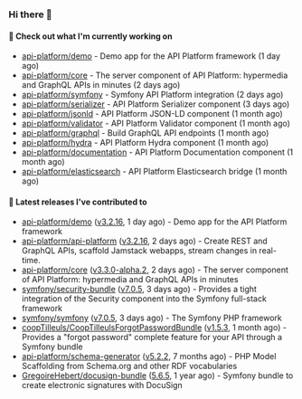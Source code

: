 ### Hi there 👋

#### 👷 Check out what I'm currently working on

- [api-platform/demo](https://github.com/api-platform/demo) - Demo app for the API Platform framework (1 day ago)
- [api-platform/core](https://github.com/api-platform/core) - The server component of API Platform: hypermedia and GraphQL APIs in minutes (2 days ago)
- [api-platform/symfony](https://github.com/api-platform/symfony) - Symfony API Platform integration (2 days ago)
- [api-platform/serializer](https://github.com/api-platform/serializer) - API Platform Serializer component (3 days ago)
- [api-platform/jsonld](https://github.com/api-platform/jsonld) - API Platform JSON-LD component (1 month ago)
- [api-platform/validator](https://github.com/api-platform/validator) - API Platform Validator component (1 month ago)
- [api-platform/graphql](https://github.com/api-platform/graphql) - Build GraphQL API endpoints (1 month ago)
- [api-platform/hydra](https://github.com/api-platform/hydra) - API Platform Hydra component (1 month ago)
- [api-platform/documentation](https://github.com/api-platform/documentation) - API Platform Documentation component (1 month ago)
- [api-platform/elasticsearch](https://github.com/api-platform/elasticsearch) - API Platform Elasticsearch bridge (1 month ago)

#### 🔭 Latest releases I've contributed to

- [api-platform/demo](https://github.com/api-platform/demo) ([v3.2.16](https://github.com/api-platform/demo/releases/tag/v3.2.16), 1 day ago) - Demo app for the API Platform framework
- [api-platform/api-platform](https://github.com/api-platform/api-platform) ([v3.2.16](https://github.com/api-platform/api-platform/releases/tag/v3.2.16), 2 days ago) - Create REST and GraphQL APIs, scaffold Jamstack webapps, stream changes in real-time.
- [api-platform/core](https://github.com/api-platform/core) ([v3.3.0-alpha.2](https://github.com/api-platform/core/releases/tag/v3.3.0-alpha.2), 2 days ago) - The server component of API Platform: hypermedia and GraphQL APIs in minutes
- [symfony/security-bundle](https://github.com/symfony/security-bundle) ([v7.0.5](https://github.com/symfony/security-bundle/releases/tag/v7.0.5), 3 days ago) - Provides a tight integration of the Security component into the Symfony full-stack framework
- [symfony/symfony](https://github.com/symfony/symfony) ([v7.0.5](https://github.com/symfony/symfony/releases/tag/v7.0.5), 3 days ago) - The Symfony PHP framework
- [coopTilleuls/CoopTilleulsForgotPasswordBundle](https://github.com/coopTilleuls/CoopTilleulsForgotPasswordBundle) ([v1.5.3](https://github.com/coopTilleuls/CoopTilleulsForgotPasswordBundle/releases/tag/v1.5.3), 1 month ago) - Provides a &#34;forgot password&#34; complete feature for your API through a Symfony bundle
- [api-platform/schema-generator](https://github.com/api-platform/schema-generator) ([v5.2.2](https://github.com/api-platform/schema-generator/releases/tag/v5.2.2), 7 months ago) - PHP Model Scaffolding from Schema.org and other RDF vocabularies
- [GregoireHebert/docusign-bundle](https://github.com/GregoireHebert/docusign-bundle) ([5.6.5](https://github.com/GregoireHebert/docusign-bundle/releases/tag/5.6.5), 1 year ago) - Symfony bundle to create electronic signatures with DocuSign


